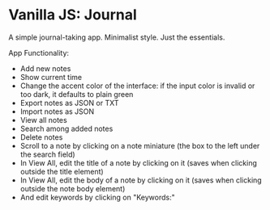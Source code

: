 # Vanilla JS: Journal

A simple journal-taking app. Minimalist style. Just the essentials.

App Functionality:

-   Add new notes
-   Show current time
-   Change the accent color of the interface: if the input color is invalid or too dark, it defaults to plain green
-   Export notes as JSON or TXT
-   Import notes as JSON
-   View all notes
-   Search among added notes
-   Delete notes
-   Scroll to a note by clicking on a note miniature (the box to the left under the search field)
-   In View All, edit the title of a note by clicking on it (saves when clicking outside the title element)
-   In View All, edit the body of a note by clicking on it (saves when clicking outside the note body element)
-   And edit keywords by clicking on "Keywords:"
